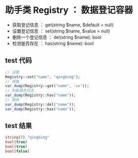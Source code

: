 # 助手类 Registry ： 数据登记容器
- 获取登记信息 ： get(string $name, $default = null)
- 设置登记信息 ： set(string $name, $value = null)
- 删除一个登记信息 ： del(string $name): bool
- 检测是否存在 ： has(string $name): bool

## test 代码

```php
// 设置
Registry::set("name", "qingbing");
// 获取
var_dump(Registry::get("name", 'xx'));
// 判断是否包含
var_dump(Registry::has("name"));
// 删除
var_dump(Registry::del("name"));
var_dump(Registry::has("name"));
```

## test 结果

```php
string(8) "qingbing"
bool(true)
bool(true)
bool(false)
```
